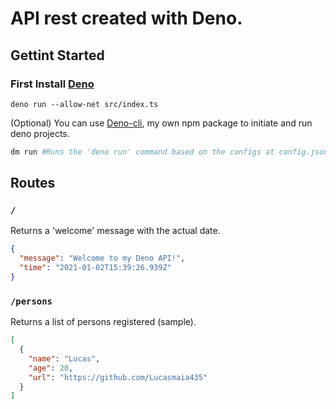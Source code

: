 # API rest created with Deno.


## Gettint Started
### First Install [Deno](https://deno.land/#installation)

```
deno run --allow-net src/index.ts
```

(Optional) You can use [Deno-cli](https://www.npmjs.com/package/deno-cli), my own npm package to initiate and run deno projects. 

```bash
dm run #Runs the 'deno run' command based on the configs at config.json
```

## Routes

### `/`

Returns a 'welcome' message with the actual date.

```json
{
  "message": "Welcome to my Deno API!",
  "time": "2021-01-02T15:39:26.939Z"
}
```

### `/persons`

Returns a list of persons registered (sample).

```json
[
  {
    "name": "Lucas",
    "age": 20,
    "url": "https://github.com/Lucasmaia435"
  }
]
```